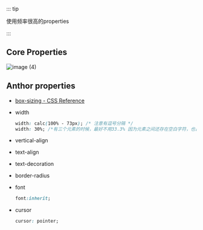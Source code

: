 ::: tip

使用频率很高的properties

:::

## Core Properties

![image (4)](https://gitee.com/q10viking/PictureRepos/raw/master/images//202112081621574.jpg)

## Anthor properties

- [box-sizing - CSS Reference](https://cssreference.io/property/box-sizing/)

- width

  ```css
  width: calc(100% - 73px); /* 注意有逗号分隔 */
  width: 30%; /*有三个元素的时候，最好不用33.3% 因为元素之间还存在空白字符，也占据空间*/
  ```

-  vertical-align

-  text-align

-  text-decoration

-  border-radius

-  font

   ```css
   font:inherit;
   ```

-  cursor

   ```css
   cursor: pointer;
   ```

   

